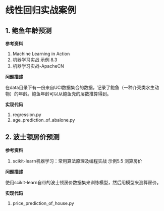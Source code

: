# 线性回归实战案例


## 1. 鲍鱼年龄预测

**参考资料**

1. Machine Learning in Action
2. 机器学习实战 示例 8.3
3. 机器学习实战-ApacheCN

**问题描述**

在data目录下有一份来自UCI数据集合的数据，记录了鲍鱼（一种介壳类水生动物）的年龄。鲍鱼年龄可以从鲍鱼壳的层数推算得到。

**实现代码**

1. regression.py
2. age_prediction_of_abalone.py

## 2. 波士顿房价预测

**参考资料**

1. scikit-learn机器学习：常用算法原理及编程实战 示例5.5 测算房价

**问题描述**

使用scikit-learn自带的波士顿房价数据集来训练模型，然后用模型来测算房价。

**实现代码**

1. price_prediction_of_house.py

